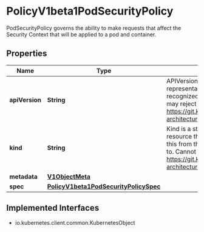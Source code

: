 

# PolicyV1beta1PodSecurityPolicy

PodSecurityPolicy governs the ability to make requests that affect the Security Context that will be applied to a pod and container.
## Properties

Name | Type | Description | Notes
------------ | ------------- | ------------- | -------------
**apiVersion** | **String** | APIVersion defines the versioned schema of this representation of an object. Servers should convert recognized schemas to the latest internal value, and may reject unrecognized values. More info: https://git.k8s.io/community/contributors/devel/sig-architecture/api-conventions.md#resources |  [optional]
**kind** | **String** | Kind is a string value representing the REST resource this object represents. Servers may infer this from the endpoint the client submits requests to. Cannot be updated. In CamelCase. More info: https://git.k8s.io/community/contributors/devel/sig-architecture/api-conventions.md#types-kinds |  [optional]
**metadata** | [**V1ObjectMeta**](V1ObjectMeta.md) |  |  [optional]
**spec** | [**PolicyV1beta1PodSecurityPolicySpec**](PolicyV1beta1PodSecurityPolicySpec.md) |  |  [optional]


## Implemented Interfaces

* io.kubernetes.client.common.KubernetesObject


